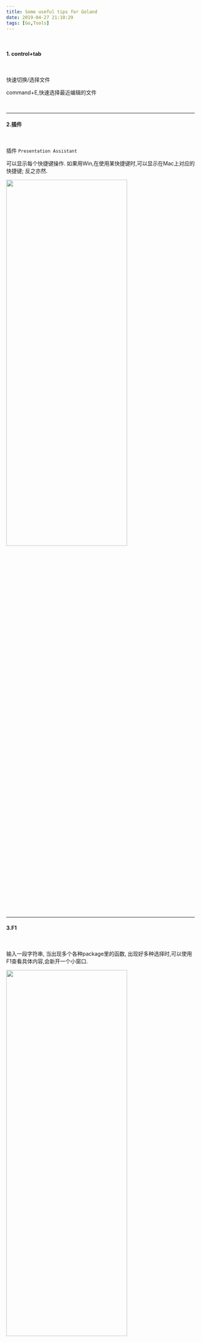 ```yaml
---
title: Some useful tips for Goland
date: 2019-04-27 21:10:29
tags: [Go,Tools]
---
```


<br>


#### 1. control+tab

<br>

快速切换/选择文件

command+E,快速选择最近编辑的文件

<br>

---

#### 2.插件

<br>

插件 `Presentation Assistant`

可以显示每个快捷键操作.  如果用Win,在使用某快捷键时,可以显示在Mac上对应的快捷键; 反之亦然.


<img src="Some-useful-tips-for-Goland/0.png" width = 80% height = 50% />

<br>

---


#### 3.F1

<br>


输入一段字符串, 当出现多个各种package里的函数, 出现好多种选择时,可以使用F1查看具体内容,会新开一个小窗口.

<img src="Some-useful-tips-for-Goland/1.png" width = 80% height = 50% />

<br>

---



#### 4.有用更多可视空间

<br>

- 左下角的按钮,可以收起侧边栏和底边栏的各种工具

- 按两次`command+1`,收起左侧项目文件区域

- 演示模式:会全屏且使字体非常大

- 免打扰模式:会只剩下代码

<img src="Some-useful-tips-for-Goland/2.png" width = 80% height = 50% />

<br>

---


#### 5.智能的补齐推荐

<br>

补齐推荐是按照光标所在的位置,而不是当前打出的字符

<br>

---


#### 6.`error.nn`快速打出判断是否为nil的区块

<br>

在一个error类型的变量后用
`.nn`,可以快速打出如下判别块.

```go
if error != nil {
		
    }
```

输入error.panic,会自动变为panic(err)

<br>

---


#### 7.command+R 

<br>

<img src="Some-useful-tips-for-Goland/3.png" width = 80% height = 50% />

<img src="Some-useful-tips-for-Goland/4.png" width = 80% height = 50% />


<br>

---


#### 8.show intention action

快捷键为`Enter`

<img src="Some-useful-tips-for-Goland/5.png" width = 80% height = 50% />

<br>

---



#### 9.查找帮助

<br>

或者按两下 `shift`,进行(万能)搜索
<img src="Some-useful-tips-for-Goland/6.png" width = 80% height = 50% />

<br>


---


#### 10.快速重构


<br>


<img src="Some-useful-tips-for-Goland/7.png" width = 80% height = 50% />

选中某段代码,`control+T`,选method,会新生成一个方法,并把选中的代码移动过去..

之后修改某些变量,选择第二项,也非常有用

<br>


---


#### 11.y


<br>

<img src="Some-useful-tips-for-Goland/7.png" width = 80% height = 50% />

选中某段代码,`control+T`,选method,会新生成一个方法,并把选中的代码移动过去..

之后修改某些变量,选择第二项,也非常有用